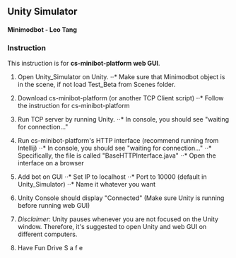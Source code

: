 ## Unity Simulator
#### Minimodbot - Leo Tang

### Instruction 
This instruction is for **cs-minibot-platform web GUI**.

1. Open Unity_Simulator on Unity.
⋅⋅* Make sure that Minimodbot object is in the scene, if not load Test_Beta from Scenes folder.

2. Download cs-minibot-platform (or another TCP Client script)
⋅⋅* Follow the instruction for cs-minibot-platform

3. Run TCP server by running Unity. 
⋅⋅* In console, you should see "waiting for connection..."

4. Run cs-minibot-platform's HTTP interface (recommend running from Intellij)
⋅⋅* In console, you should see "waiting for connection..."
⋅⋅* Specifically, the file is called "BaseHTTPInterface.java"
⋅⋅* Open the interface on a browser

5. Add bot on GUI
⋅⋅* Set IP to localhost
⋅⋅* Port to 10000 (default in Unity_Simulator)
⋅⋅* Name it whatever you want

6. Unity Console should display "Connected" (Make sure Unity is running before running web GUI)

7. _Disclaimer_: Unity pauses whenever you are not focused on the Unity window. Therefore, it's suggested to open Unity and web GUI on different computers.

8. Have Fun Drive S a f e






